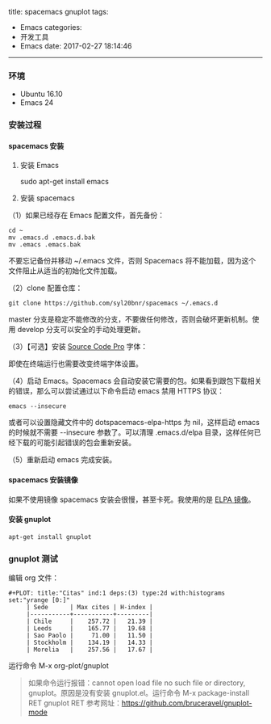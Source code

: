 title: spacemacs gnuplot
tags:
  - Emacs
categories:
  - 开发工具
  - Emacs
date: 2017-02-27 18:14:46
---

### 环境

- Ubuntu 16.10
- Emacs 24

### 安装过程

#### spacemacs 安装

1. 安装 Emacs

    sudo apt-get install emacs

<!-- more -->

2. 安装 spacemacs

（1）如果已经存在 Emacs 配置文件，首先备份：

    cd ~
    mv .emacs.d .emacs.d.bak
    mv .emacs .emacs.bak

不要忘记备份并移动 ~/.emacs 文件，否则 Spacemacs 将不能加载，因为这个文件阻止从适当的初始化文件加载。

（2）clone 配置仓库：

    git clone https://github.com/syl20bnr/spacemacs ~/.emacs.d

master 分支是稳定不能修改的分支，不要做任何修改，否则会破坏更新机制。使用 develop 分支可以安全的手动处理更新。

（3）【可选】安装 [Source Code Pro](https://github.com/adobe-fonts/source-code-pro) 字体：

即使在终端运行也需要改变终端字体设置。

（4）启动 Emacs。Spacemacs 会自动安装它需要的包。如果看到跟包下载相关的错误，那么可以尝试通过以下命令启动 emacs 禁用 HTTPS 协议：

    emacs --insecure

或者可以设置隐藏文件中的 dotspacemacs-elpa-https 为 nil，这样启动 emacs 的时候就不需要 --insecure 参数了。可以清理 .emacs.d/elpa 目录，这样任何已经下载的可能引起错误的包会重新安装。

（5）重新启动 emacs 完成安装。

#### spacemacs 安装镜像

如果不使用镜像 spacemacs 安装会很慢，甚至卡死。我使用的是 [ELPA 镜像](http://www.4gamers.cn/)。

#### 安装 gnuplot

    apt-get install gnuplot

### gnuplot 测试

编辑 org 文件：

    #+PLOT: title:"Citas" ind:1 deps:(3) type:2d with:histograms set:"yrange [0:]"
         | Sede      | Max cites | H-index |
         |-----------+-----------+---------|
         | Chile     |    257.72 |   21.39 |
         | Leeds     |    165.77 |   19.68 |
         | Sao Paolo |     71.00 |   11.50 |
         | Stockholm |    134.19 |   14.33 |
         | Morelia   |    257.56 |   17.67 |

运行命令 M-x org-plot/gnuplot

> 如果命令运行报错：cannot open load file no such file or directory, gnuplot。原因是没有安装 gnuplot.el。运行命令 M-x package-install RET gnuplot RET
> 参考网址：<https://github.com/bruceravel/gnuplot-mode>